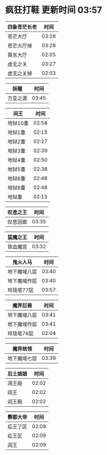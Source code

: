 # 疯狂打鞋 更新时间 03:57

| 四象苍茫长老   | 时间    |
|--------|-------|
| 苍茫大厅 | 03:28 |
| 苍茫大厅掉 | 03:28 |
| 葵东大厅 | 02:05 |
| 虚无之关 | 03:27 |
| 虚无之关掉 | 02:03 |

| 妖瞳   | 时间    |
|--------|-------|
| 万亚之源 | 03:45 |

| 间王   | 时间    |
|--------|-------|
| 地狱10重 | 02:58 |
| 地狱1重 | 02:15 |
| 地狱2重 | 02:27 |
| 地狱3重 | 02:39 |
| 地狱4重 | 02:50 |
| 地狱5重 | 02:38 |
| 地狱6重 | 02:48 |
| 地狱8重 | 02:48 |
| 地狱重 | 02:15 |

| 叹息之王   | 时间    |
|--------|-------|
| 叹息回廊 | 03:35 |

| 猛魔之王   | 时间    |
|--------|-------|
| 铁血魔宫 | 03:32 |

| 鬼火人马   | 时间    |
|--------|-------|
| 地下魔域八层 | 03:40 |
| 地下魔域作层 | 03:40 |
| 玲珑塔77层 | 03:57 |

| 魔界巨兽   | 时间    |
|--------|-------|
| 地下魔域八层 | 03:41 |
| 地下魔域作层 | 03:41 |
| 玲珑塔76层 | 02:04 |

| 魔界统领   | 时间    |
|--------|-------|
| 地下魔域七层 | 03:39 |

| 后土娘娘   | 时间    |
|--------|-------|
| 凋王殴 | 02:02 |
| 阎王 | 02:02 |
| 阎王殿 | 02:02 |

| 酆都大帝   | 时间    |
|--------|-------|
| 疝王了区 | 02:09 |
| 疝王区 | 02:09 |
| 阎王 | 02:09 |